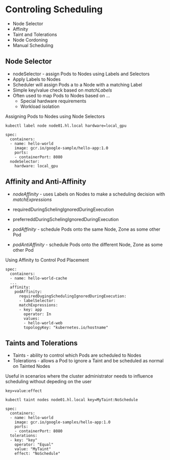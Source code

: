 # Controling Scheduling

- Node Selector
- Affinity
- Taint and Tolerations
- Node Cordoning
- Manual Scheduling


## Node Selector

- nodeSelector - assign Pods to Nodes using Labels and Selectors
- Apply Labels to Nodes
- Scheduler will assign Pods a to a Node with a matching Label
- Simple key/value check based on *matchLabels*
- Often used to map Pods to Nodes based on ...
  - Special hardware requirements
  - Workload isolation


Assigning Pods to Nodes using Node Selectors

```
kubectl label node node01.hl.local hardware=local_gpu

spec:
  containers:
  - name: hello-world
    image: gcr.io/google-sample/hello-app:1.0
    ports:
    - containerPort: 8080
  nodeSelector:
    hardware: local_gpu
```

## Affinity and Anti-Affinity

- *nodeAffinity* - uses Labels on Nodes to make a scheduling decision with *matchExpressions*

- requiredDuringSchelingIgnoredDuringExecution
- preferreddDuringSchelingIgnoredDuringExecution

- *podAffinity* - schedule Pods onto the same Node, Zone as some other Pod
- *podAntiAffinity* - schedule Pods onto the different Node, Zone as some other Pod


Using Affinity to Control Pod Placement

```
spec:
  containers:
  - name: hello-world-cache
  ...
  affinity:
    podAffinity:
      requiredDugingSchedulingIgnoredDuringExecution:
      - labelSelector:
	  matchExpressions:
	  - key: app
	    operator: In
	    values:
	    - hello-world-web
        topologyKey: "kubernetes.io/hostname"
```

## Taints and Tolerations

- Taints - ability to control which Pods are scheduled to Nodes
- Tolerations - allows a Pod to ignore a Taint and be scheduled as normal on Tainted Nodes

Useful in scenarios where the cluster administrator needs to influence scheduling without depeding on the user
 
```
key=value:effect

kubectl taint nodes node01.hl.local key=MyTaint:NoSchedule

spec:
  containers:
  - name: hello-world
    image: gcr.io/google-samples/hello-app:1.0
    ports:
    - containerPort: 8080
  tolerations:
  - key: "key"
    operator: "Equal"
    value: "MyTaint"
    effect: "NoSchedule"
```
